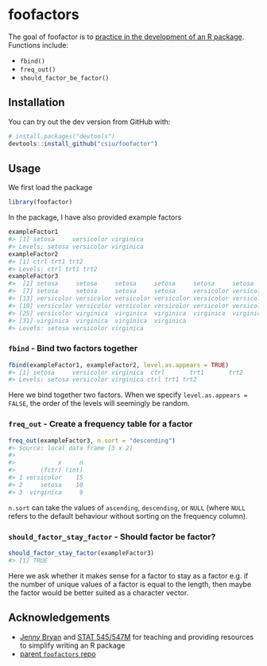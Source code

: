 foofactors
==========

The goal of foofactor is to [practice in the development of an R package](http://stat545-ubc.github.io/packages00_index.html). Functions include:

-   `fbind()`
-   `freq_out()`
-   `should_factor_be_factor()`

Installation
------------

You can try out the dev version from GitHub with:

``` r
# install.packages("devtools")
devtools::install_github("csiu/foofactor")
```

Usage
-----

We first load the package

``` r
library(foofactor)
```

In the package, I have also provided example factors

``` r
exampleFactor1
#> [1] setosa     versicolor virginica 
#> Levels: setosa versicolor virginica
exampleFactor2
#> [1] ctrl trt1 trt2
#> Levels: ctrl trt1 trt2
exampleFactor3
#>  [1] setosa     setosa     setosa     setosa     setosa     setosa    
#>  [7] setosa     setosa     setosa     setosa     versicolor versicolor
#> [13] versicolor versicolor versicolor versicolor versicolor versicolor
#> [19] versicolor versicolor versicolor versicolor versicolor versicolor
#> [25] versicolor virginica  virginica  virginica  virginica  virginica 
#> [31] virginica  virginica  virginica  virginica 
#> Levels: setosa versicolor virginica
```

### `fbind` - Bind two factors together

``` r
fbind(exampleFactor1, exampleFactor2, level.as.appears = TRUE)
#> [1] setosa     versicolor virginica  ctrl       trt1       trt2      
#> Levels: setosa versicolor virginica ctrl trt1 trt2
```

Here we bind together two factors. When we specify `level.as.appears = FALSE`, the order of the levels will seemingly be random.

### `freq_out` - Create a frequency table for a factor

``` r
freq_out(exampleFactor3, n.sort = "descending")
#> Source: local data frame [3 x 2]
#> 
#>            x     n
#>       (fctr) (int)
#> 1 versicolor    15
#> 2     setosa    10
#> 3  virginica     9
```

`n.sort` can take the values of `ascending`, `descending`, or `NULL` (where `NULL` refers to the default behaviour without sorting on the frequency column).

### `should_factor_stay_factor` - Should factor be factor?

``` r
should_factor_stay_factor(exampleFactor3)
#> [1] TRUE
```

Here we ask whether it makes sense for a factor to stay as a factor e.g. if the number of unique values of a factor is equal to the length, then maybe the factor would be better suited as a character vector.

Acknowledgements
----------------

-   [Jenny Bryan](http://github.com/jennybc) and [STAT 545/547M](http://stat545-ubc.github.io/packages00_index.html) for teaching and providing resources to simplify writing an R package
-   [parent `foofactors` repo](https://github.com/STAT545-UBC/foofactors)
